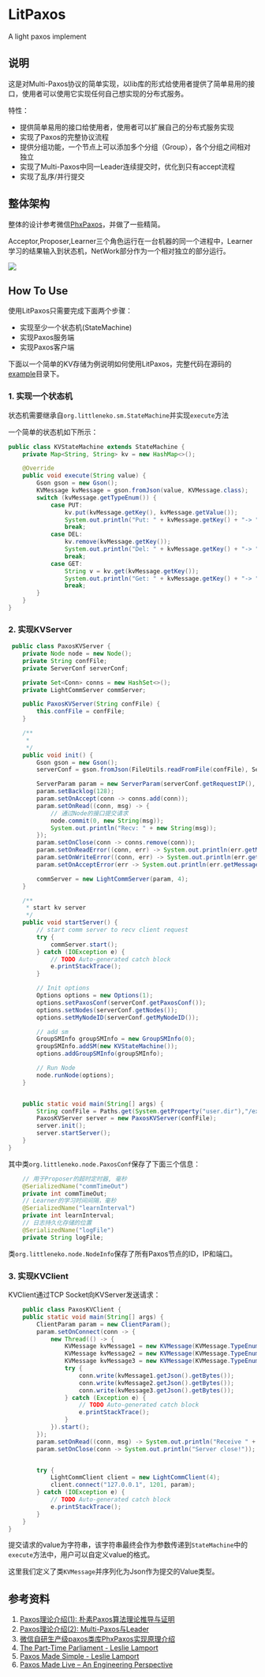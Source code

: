 # LitPaxos
A light paxos implement
## 说明
这是对Multi-Paxos协议的简单实现，以lib库的形式给使用者提供了简单易用的接口，使用者可以使用它实现任何自己想实现的分布式服务。

特性：
* 提供简单易用的接口给使用者，使用者可以扩展自己的分布式服务实现
* 实现了Paxos的完整协议流程
* 提供分组功能，一个节点上可以添加多个分组（Group），各个分组之间相对独立
* 实现了Multi-Paxos中同一Leader连续提交时，优化到只有accept流程
* 实现了乱序/并行提交

## 整体架构
整体的设计参考微信[PhxPaxos](https://github.com/Tencent/phxpaxos)，并做了一些精简。

Acceptor,Proposer,Learner三个角色运行在一台机器的同一个进程中，Learner学习的结果输入到状态机，NetWork部分作为一个相对独立的部分运行。

![](http://mmbiz.qpic.cn/mmbiz/UqFrHRLeCAnty2ANWDEaHx5JN1cTN1ogcXXXjZC8qsWRDqfHicrHrVj1tonEBdYdWsQnNdOSLbXeJXkrIRzZYcg/640?wx_fmt=png&tp=webp&wxfrom=5&wx_lazy=1)

## How To Use
使用LitPaxos只需要完成下面两个步骤：
* 实现至少一个状态机(StateMachine)
* 实现Paxos服务端
* 实现Paxos客户端

下面以一个简单的KV存储为例说明如何使用LitPaxos，完整代码在源码的[example](https://github.com/littleneko/litpaxos/tree/master/example)目录下。

### 1. 实现一个状态机
状态机需要继承自`org.littleneko.sm.StateMachine`并实现`execute`方法

一个简单的状态机如下所示：
```java
public class KVStateMachine extends StateMachine {
    private Map<String, String> kv = new HashMap<>();

    @Override
    public void execute(String value) {
        Gson gson = new Gson();
        KVMessage kvMessage = gson.fromJson(value, KVMessage.class);
        switch (kvMessage.getTypeEnum()) {
            case PUT:
                kv.put(kvMessage.getKey(), kvMessage.getValue());
                System.out.println("Put: " + kvMessage.getKey() + "-> " + kvMessage.getValue());
                break;
            case DEL:
                kv.remove(kvMessage.getKey());
                System.out.println("Del: " + kvMessage.getKey() + "-> " + kvMessage.getValue());
                break;
            case GET:
                String v = kv.get(kvMessage.getKey());
                System.out.println("Get: " + kvMessage.getKey() + "-> " + v);
                break;
        }
    }
}
```
### 2. 实现KVServer
```java
 public class PaxosKVServer {
    private Node node = new Node();
    private String confFile;
    private ServerConf serverConf;

    private Set<Conn> conns = new HashSet<>();
    private LightCommServer commServer;

    public PaxosKVServer(String confFile) {
        this.confFile = confFile;
    }

    /**
     *
     */
    public void init() {
        Gson gson = new Gson();
        serverConf = gson.fromJson(FileUtils.readFromFile(confFile), ServerConf.class);

        ServerParam param = new ServerParam(serverConf.getRequestIP(), serverConf.getRequestPort());
        param.setBacklog(128);
        param.setOnAccept(conn -> conns.add(conn));
        param.setOnRead((conn, msg) -> {
            // 通过Node的接口提交请求
            node.commit(0, new String(msg));
            System.out.println("Recv: " + new String(msg));
        });
        param.setOnClose(conn -> conns.remove(conn));
        param.setOnReadError((conn, err) -> System.out.println(err.getMessage()));
        param.setOnWriteError((conn, err) -> System.out.println(err.getMessage()));
        param.setOnAcceptError(err -> System.out.println(err.getMessage()));

        commServer = new LightCommServer(param, 4);
    }

    /**
     * start kv server
     */
    public void startServer() {
        // start comm server to recv client request
        try {
            commServer.start();
        } catch (IOException e) {
            // TODO Auto-generated catch block
            e.printStackTrace();
        }

        // Init options
        Options options = new Options(1);
        options.setPaxosConf(serverConf.getPaxosConf());
        options.setNodes(serverConf.getNodes());
        options.setMyNodeID(serverConf.getMyNodeID());

        // add sm
        GroupSMInfo groupSMInfo = new GroupSMInfo(0);
        groupSMInfo.addSM(new KVStateMachine());
        options.addGroupSMInfo(groupSMInfo);

        // Run Node
        node.runNode(options);
    }


    public static void main(String[] args) {
        String confFile = Paths.get(System.getProperty("user.dir"),"/example/conf/server3.json").toString();
        PaxosKVServer server = new PaxosKVServer(confFile);
        server.init();
        server.startServer();
    }
}
```
其中类`org.littleneko.node.PaxosConf`保存了下面三个信息：
```java
    // 用于Proposer的超时定时器, 毫秒
    @SerializedName("commTimeOut")
    private int commTimeOut;
    // Learner的学习时间间隔，毫秒
    @SerializedName("learnInterval")
    private int learnInterval;
    // 日志持久化存储的位置
    @SerializedName("logFile")
    private String logFile;
```

类`org.littleneko.node.NodeInfo`保存了所有Paxos节点的ID，IP和端口。

### 3. 实现KVClient
KVClient通过TCP Socket向KVServer发送请求：
```java
    public class PaxosKVClient {
    public static void main(String[] args) {
        ClientParam param = new ClientParam();
        param.setOnConnect(conn -> {
            new Thread(() -> {
                KVMessage kvMessage1 = new KVMessage(KVMessage.TypeEnum.PUT, "key1", "value1");
                KVMessage kvMessage2 = new KVMessage(KVMessage.TypeEnum.PUT, "key2", "value2");
                KVMessage kvMessage3 = new KVMessage(KVMessage.TypeEnum.PUT, "key3", "value3");
                try {
                    conn.write(kvMessage1.getJson().getBytes());
                    conn.write(kvMessage2.getJson().getBytes());
                    conn.write(kvMessage3.getJson().getBytes());
                } catch (Exception e) {
                    // TODO Auto-generated catch block
                    e.printStackTrace();
                }
            }).start();
        });
        param.setOnRead((conn, msg) -> System.out.println("Receive " + new String(msg)));
        param.setOnClose(conn -> System.out.println("Server close!"));


        try {
            LightCommClient client = new LightCommClient(4);
            client.connect("127.0.0.1", 1201, param);
        } catch (IOException e) {
            // TODO Auto-generated catch block
            e.printStackTrace();
        }
    }
}
```

提交请求的value为字符串，该字符串最终会作为参数传递到`StateMachine`中的`execute`方法中，用户可以自定义value的格式。

这里我们定义了类`KVMessage`并序列化为Json作为提交的Value类型。

## 参考资料
1. [Paxos理论介绍(1): 朴素Paxos算法理论推导与证明](https://mp.weixin.qq.com/s?__biz=MzI4NDMyNTU2Mw==&mid=2247483712&idx=1&sn=5da6e0850acc0c2543b198a627ae5836&scene=21#wechat_redirect)
2. [Paxos理论介绍(2): Multi-Paxos与Leader](https://mp.weixin.qq.com/s?__biz=MzI4NDMyNTU2Mw==&mid=2247483798&idx=1&sn=42dd222ae255b13f1f67cd9e6d3f3dc0&scene=21#wechat_redirect)
3. [微信自研生产级paxos类库PhxPaxos实现原理介绍](https://mp.weixin.qq.com/s?__biz=MzI4NDMyNTU2Mw==&mid=2247483695&idx=1&sn=91ea422913fc62579e020e941d1d059e&scene=21#wechat_redirect)
4. [The Part-Time Parliament - Leslie Lamport](http://lamport.azurewebsites.net/pubs/lamport-paxos.pdf)
5. [Paxos Made Simple - Leslie Lamport](http://lamport.azurewebsites.net/pubs/paxos-simple.pdf)
6. [Paxos Made Live – An Engineering Perspective](https://research.google.com/archive/paxos_made_live.html)